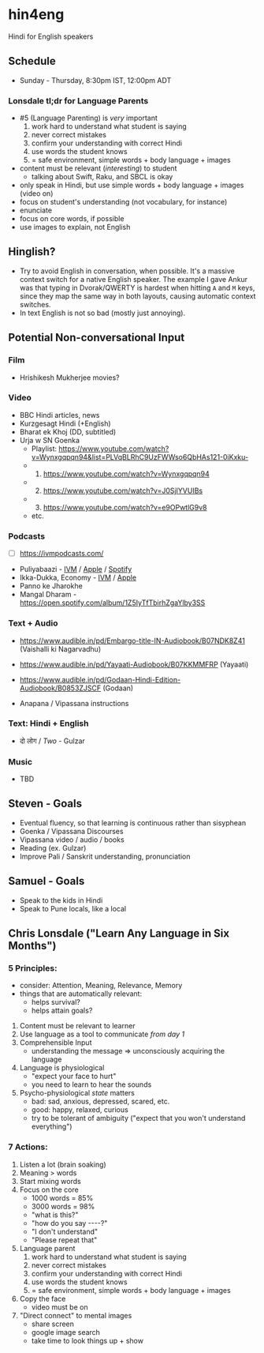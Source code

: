 # hin4eng

Hindi for English speakers

## Schedule

* Sunday - Thursday, 8:30pm IST, 12:00pm ADT

### Lonsdale tl;dr for Language Parents

* #5 (Language Parenting) is _very_ important
    1. work hard to understand what student is saying
    2. never correct mistakes
    3. confirm your understanding with correct Hindi
    4. use words the student knows
    5. = safe environment, simple words + body language + images
* content must be relevant (_interesting_) to student
    * talking about Swift, Raku, and SBCL is okay
* only speak in Hindi, but use simple words + body language + images (video on)
* focus on student's understanding (not vocabulary, for instance)
* enunciate
* focus on core words, if possible
* use images to explain, not English

## Hinglish?

* Try to avoid English in conversation, when possible. It's a massive context switch for a native English speaker. The example I gave Ankur was that typing in Dvorak/QWERTY is hardest when hitting `A` and `M` keys, since they map the same way in both layouts, causing automatic context switches.
* In text English is not so bad (mostly just annoying).

## Potential Non-conversational Input

### Film

* Hrishikesh Mukherjee movies?

### Video

* BBC Hindi articles, news
* Kurzgesagt Hindi (+English)
* Bharat ek Khoj (DD, subtitled)
* Urja w SN Goenka
    * Playlist: https://www.youtube.com/watch?v=Wynxgqpqn94&list=PLVqBLRhC9UzFWWso6QbHAs121-0iKxku- 
    * 01. https://www.youtube.com/watch?v=Wynxgqpqn94
    * 02. https://www.youtube.com/watch?v=J0SjIYVUIBs
    * 03. https://www.youtube.com/watch?v=e9OPwtlG9v8
    * etc.

### Podcasts

* [ ] https://ivmpodcasts.com/

* Puliyabaazi - [IVM](https://ivmpodcasts.com/ivm-show/puliyabaazi-hindi-podcast-61e571e6adf87e3b1d590b21) / [Apple](https://podcasts.apple.com/ca/podcast/puliyabaazi-hindi-podcast/id1380601120) / [Spotify](https://open.spotify.com/show/5JVXED73qNjIT8n2nNMTFF)
* Ikka-Dukka, Economy - [IVM](https://ivmpodcasts.com/ivm-show/ikka-dukka-economy-61e571e3adf87e3b1d5902ff) / [Apple](https://podcasts.apple.com/au/podcast/ikka-dukka-economy/id1596217950) 
* Panno ke Jharokhe
* Mangal Dharam - https://open.spotify.com/album/1Z5IyTfTbirhZgaYlby3SS

### Text + Audio

* https://www.audible.in/pd/Embargo-title-IN-Audiobook/B07NDK8Z41 (Vaishalli ki Nagarvadhu)
* https://www.audible.in/pd/Yayaati-Audiobook/B07KKMMFRP (Yayaati)
* https://www.audible.in/pd/Godaan-Hindi-Edition-Audiobook/B0853ZJSCF (Godaan)

* Anapana / Vipassana instructions

### Text: Hindi + English

* दो लोग / _Two_ - Gulzar

### Music

* TBD


## Steven - Goals

* Eventual fluency, so that learning is continuous rather than sisyphean
* Goenka / Vipassana Discourses
* Vipassana video / audio / books
* Reading (ex. Gulzar)
* Improve Pali / Sanskrit understanding, pronunciation

## Samuel - Goals

* Speak to the kids in Hindi
* Speak to Pune locals, like a local


## Chris Lonsdale ("Learn Any Language in Six Months")

### 5 Principles:

* consider: Attention, Meaning, Relevance, Memory
* things that are automatically relevant:
    * helps survival?
    * helps attain goals?

1. Content must be relevant to learner
2. Use language as a tool to communicate _from day 1_
3. Comprehensible Input 
    * understanding the message => unconsciously acquiring the language
4. Language is physiological
    * "expect your face to hurt"
    * you need to learn to hear the sounds
5. Psycho-physiological _state_ matters
    * bad: sad, anxious, depressed, scared, etc.
    * good: happy, relaxed, curious
    * try to be tolerant of ambiguity ("expect that you won't understand everything")

### 7 Actions:

1. Listen a lot (brain soaking)
2. Meaning > words
3. Start mixing words
4. Focus on the core
    * 1000 words = 85%
    * 3000 words = 98%
    * "what is this?"
    * "how do you say ----?"
    * "I don't understand"
    * "Please repeat that"
5. Language parent
    1. work hard to understand what student is saying
    2. never correct mistakes
    3. confirm your understanding with correct Hindi
    4. use words the student knows
    5. = safe environment, simple words + body language + images
6. Copy the face
    * video must be on
7. "Direct connect" to mental images
    * share screen
    * google image search
    * take time to look things up + show
